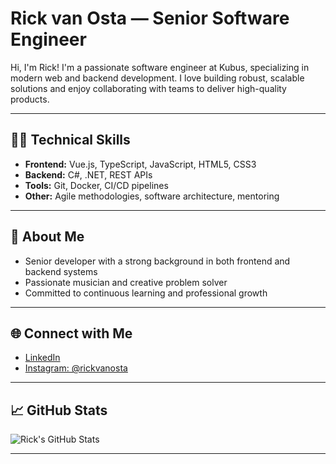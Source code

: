 # Rick van Osta — Senior Software Engineer

Hi, I'm Rick! I'm a passionate software engineer at Kubus, specializing in modern web and backend development. I love building robust, scalable solutions and enjoy collaborating with teams to deliver high-quality products.

---

## 👨‍💻 Technical Skills

- **Frontend:** Vue.js, TypeScript, JavaScript, HTML5, CSS3
- **Backend:** C#, .NET, REST APIs
- **Tools:** Git, Docker, CI/CD pipelines
- **Other:** Agile methodologies, software architecture, mentoring

---

## 🎸 About Me

- Senior developer with a strong background in both frontend and backend systems
- Passionate musician and creative problem solver
- Committed to continuous learning and professional growth

---

## 🌐 Connect with Me

- [LinkedIn](https://www.linkedin.com/in/rick-van-osta-29108b142/)
- [Instagram: @rickvanosta](https://instagram.com/rickvanosta)

---

## 📈 GitHub Stats

![Rick's GitHub Stats](https://github-readme-stats.vercel.app/api?username=rick-kubus&show_icons=true&theme=default)

---
